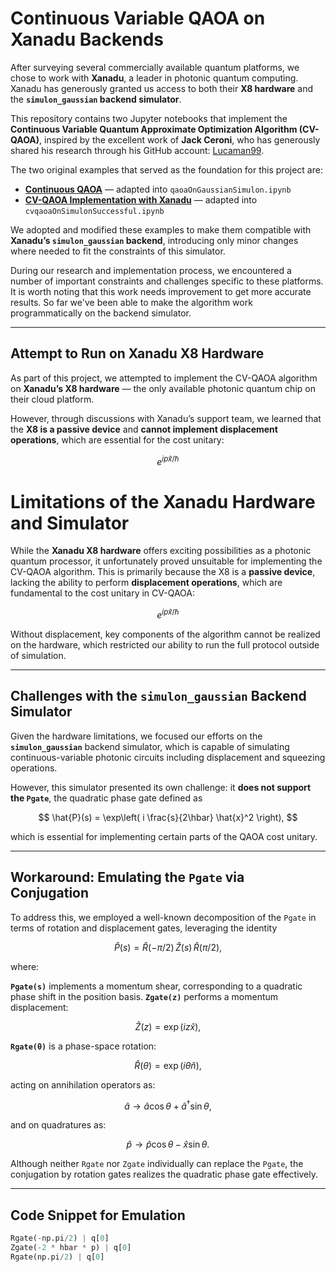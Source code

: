 # Continuous Variable QAOA on Xanadu Backends

After surveying several commercially available quantum platforms, we chose to work with **Xanadu**, a leader in photonic quantum computing. Xanadu has generously granted us access to both their **X8 hardware** and the **`simulon_gaussian` backend simulator**.

This repository contains two Jupyter notebooks that implement the **Continuous Variable Quantum Approximate Optimization Algorithm (CV-QAOA)**, inspired by the excellent work of **Jack Ceroni**, who has generously shared his research through his GitHub account: [Lucaman99](https://github.com/Lucaman99).

The two original examples that served as the foundation for this project are:

- [**Continuous QAOA**](https://lucaman99.github.io/blog/2019/07/06/Continuous-QAOA.html) — adapted into `qaoaOnGaussianSimulon.ipynb`
- [**CV-QAOA Implementation with Xanadu**](https://github.com/Lucaman99/Quantum-Computing/blob/master/xanadu/cvqaoa.ipynb) — adapted into `cvqaoaOnSimulonSuccessful.ipynb`

We adopted and modified these examples to make them compatible with **Xanadu’s `simulon_gaussian` backend**, introducing only minor changes where needed to fit the constraints of this simulator.

During our research and implementation process, we encountered a number of important constraints and challenges specific to these platforms. It is worth noting that this work needs improvement to get more accurate results. So far we've been able to make the algorithm work programmatically on the backend simulator.

---

## Attempt to Run on Xanadu X8 Hardware

As part of this project, we attempted to implement the CV-QAOA algorithm on **Xanadu’s X8 hardware** — the only available photonic quantum chip on their cloud platform.

However, through discussions with Xanadu’s support team, we learned that the **X8 is a passive device** and **cannot implement displacement operations**, which are essential for the cost unitary:

```math
e^{i p \hat{x} / \hbar}
```

# Limitations of the Xanadu Hardware and Simulator

While the **Xanadu X8 hardware** offers exciting possibilities as a photonic quantum processor, it unfortunately proved unsuitable for implementing the CV-QAOA algorithm. This is primarily because the X8 is a **passive device**, lacking the ability to perform **displacement operations**, which are fundamental to the cost unitary in CV-QAOA:

$$
e^{i p \hat{x} / \hbar}
$$

Without displacement, key components of the algorithm cannot be realized on the hardware, which restricted our ability to run the full protocol outside of simulation.

---

## Challenges with the `simulon_gaussian` Backend Simulator

Given the hardware limitations, we focused our efforts on the **`simulon_gaussian`** backend simulator, which is capable of simulating continuous-variable photonic circuits including displacement and squeezing operations.

However, this simulator presented its own challenge: it **does not support the `Pgate`**, the quadratic phase gate defined as

$$
\hat{P}(s) = \exp\left( i \frac{s}{2\hbar} \hat{x}^2 \right),
$$

which is essential for implementing certain parts of the QAOA cost unitary.

---

## Workaround: Emulating the `Pgate` via Conjugation

To address this, we employed a well-known decomposition of the `Pgate` in terms of rotation and displacement gates, leveraging the identity

$$
\hat{P}(s) = \hat{R}(-\pi/2) \, \hat{Z}(s) \, \hat{R}(\pi/2),
$$

where:

**`Pgate(s)`** implements a momentum shear, corresponding to a quadratic phase shift in the position basis.
**`Zgate(z)`** performs a momentum displacement:

  $$
  \hat{Z}(z) = \exp(i z \hat{x}),
  $$

**`Rgate(θ)`** is a phase-space rotation:

  $$
  \hat{R}(\theta) = \exp(i \theta \hat{n}),
  $$

  acting on annihilation operators as:

  $$
  \hat{a} \to \hat{a} \cos \theta + \hat{a}^\dagger \sin \theta,
  $$

  and on quadratures as:

  $$
  \hat{p} \to \hat{p} \cos \theta - \hat{x} \sin \theta.
  $$

Although neither `Rgate` nor `Zgate` individually can replace the `Pgate`, the conjugation by rotation gates realizes the quadratic phase gate effectively.

---

## Code Snippet for Emulation

```python
Rgate(-np.pi/2) | q[0]
Zgate(-2 * hbar * p) | q[0]
Rgate(np.pi/2) | q[0]
```

